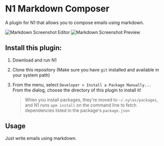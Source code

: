 
# N1 Markdown Composer

A plugin for N1 that allows you to compose emails using markdown.

![Markdown Screenshot Editor](/assets/markdown_screenshot_edit.png?raw=true "Markdown Composer Editor")
![Markdown Screenshot Preview](/assets/markdown_screenshot_preview.png?raw=true "Markdown Composer Preview")

## Install this plugin:

1. Download and run N1

2. Clone this repository (Make sure you have `git` installed and available in
   your system path)

3. From the menu, select `Developer > Install a Package Manually...`
   From the dialog, choose the directory of this plugin to install it!

   > When you install packages, they're moved to `~/.nylas/packages`,
   > and N1 runs `apm install` on the command line to fetch dependencies
   > listed in the package's `package.json`


## Usage

Just write emails using markdown.
